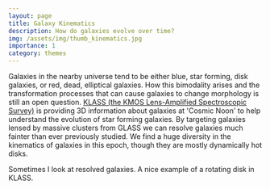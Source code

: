 ```yaml
---
layout: page
title: Galaxy Kinematics
description: How do galaxies evolve over time?
img: /assets/img/thumb_kinematics.jpg
importance: 1
category: themes
---
```


Galaxies in the nearby universe tend to be either blue, star forming, disk galaxies, or red, dead, elliptical galaxies. How this bimodality arises and the transformation processes that can cause galaxies to change morphology is still an open question. [KLASS (the KMOS Lens-Amplified Spectroscopic Survey)](https://ui.adsabs.harvard.edu/abs/2017ApJ...838...14M/abstract) is providing 3D information about galaxies at 'Cosmic Noon' to help understand the evolution of star forming galaxies. By targeting galaxies lensed by massive clusters from GLASS we can resolve galaxies much fainter than ever previously studied. We find a huge diversity in the kinematics of galaxies in this epoch, though they are mostly dynamically hot disks.

<div class="row justify-content-center">
    <div class="col-sm-8 mt-3 mt-md-0">
        <img class="img-fluid rounded z-depth-1" src="{{ '/assets/img/research_klass.jpg' | relative_url }}" alt="" title="KLASS image"/>
    </div>
</div>
<div class="caption">
    Sometimes I look at resolved galaxies. A nice example of a rotating disk in KLASS.
</div>
